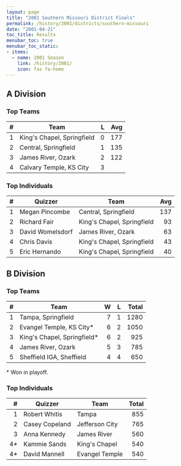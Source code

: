 ```yaml
---
layout: page
title: "2001 Southern Missouri District Finals"
permalink: /history/2001/districts/southern-missouri
date: "2001-04-21"
toc_title: Results
menubar_toc: true
menubar_toc_static:
- items:
  - name: 2001 Season
    link: /history/2001/
    icon: fas fa-home
---
```


## A Division

### Top Teams

|    # | Team                       |    L |  Avg |
| ---: | -------------------------- | ---: | ---: |
|    1 | King's Chapel, Springfield |    0 |  177 |
|    2 | Central, Springfield       |    1 |  135 |
|    3 | James River, Ozark         |    2 |  122 |
|    4 | Calvary Temple, KS City    |    3 |      |

### Top Individuals

|    # | Quizzer          | Team                       |  Avg |
| ---: | ---------------- | -------------------------- | ---: |
|    1 | Megan Pincombe   | Central, Springfield       |  137 |
|    2 | Richard Fair     | King's Chapel, Springfield |   93 |
|    3 | David Womelsdorf | James River, Ozark         |   63 |
|    4 | Chris Davis      | King's Chapel, Springfield |   43 |
|    5 | Eric Hernando    | King's Chapel, Springfield |   40 |

## B Division

### Top Teams

|    # | Team                        |    W |    L | Total |
| ---: | --------------------------- | ---: | ---: | ----: |
|    1 | Tampa, Springfield          |    7 |    1 |  1280 |
|    2 | Evangel Temple, KS City*    |    6 |    2 |  1050 |
|    3 | King's Chapel, Springfield* |    6 |    2 |   925 |
|    4 | James River, Ozark          |    5 |    3 |   785 |
|    5 | Sheffield IGA, Sheffield    |    4 |    4 |   650 |

\* Won in playoff.

### Top Individuals

|    # | Quizzer        | Team           | Total |
| ---: | -------------- | -------------- | ----: |
|    1 | Robert Whitis  | Tampa          |   855 |
|    2 | Casey Copeland | Jefferson City |   765 |
|    3 | Anna Kennedy   | James River    |   560 |
|   4* | Kammie Sands   | King's Chapel  |   540 |
|   4* | David Mannell  | Evangel Temple |   540 |

